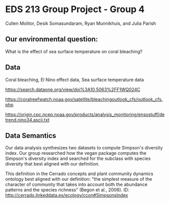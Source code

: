 # EDS 213 Group Project - Group 4

Cullen Molitor, Desik Somasundaram, Ryan Munnikhuis, and Julia Parish

## Our environmental question:
What is the effect of sea surface temperature on coral bleaching?

## Data
Coral bleaching, El Nino effect data, Sea surface temperature data

https://search.dataone.org/view/doi%3A10.5063%2FF1WQ024C

https://coralreefwatch.noaa.gov/satellite/bleachingoutlook_cfs/outlook_cfs.php

https://origin.cpc.ncep.noaa.gov/products/analysis_monitoring/ensostuff/detrend.nino34.ascii.txt

## Data Semantics
Our data analysis synthesizes two datasets to compute Simpson's diversity index. Our group researched how the vegan package computes the
Simpson's diversity index and searched for the subclass with species diversity that best aligned with our definition. 

This definition in the Cerrado concepts and plant community dynamics ontology best aligned with our definition:
"the simplest measure of the character of community that takes into account both the abundance patterns
and the species richness" (Begon et al., 2006).
ID: http://cerrado.linkeddata.es/ecology/ccon#SimpsonsIndex

